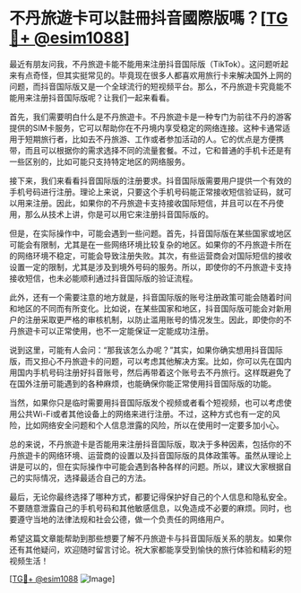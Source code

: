 # 不丹旅遊卡可以註冊抖音國際版嗎？[[TG💪+ @esim1088](https://t.me/s/esim1088)]

最近有朋友问我，不丹旅遊卡能不能用来注册抖音国际版（TikTok）。这问题听起来有点奇怪，但其实挺常见的。毕竟现在很多人都喜欢用旅行卡来解决国外上网的问题，而抖音国际版又是一个全球流行的短视频平台。那么，不丹旅遊卡究竟能不能用来注册抖音国际版呢？让我们一起来看看。

首先，我们需要明白什么是不丹旅遊卡。不丹旅遊卡是一种专门为前往不丹的游客提供的SIM卡服务，它可以帮助你在不丹境内享受稳定的网络连接。这种卡通常适用于短期旅行者，比如去不丹旅游、工作或者参加活动的人。它的优点是方便携带，而且可以根据你的需求选择不同的流量套餐。不过，它和普通的手机卡还是有一些区别的，比如可能只支持特定地区的网络服务。

接下来，我们来看看抖音国际版的注册要求。抖音国际版需要用户提供一个有效的手机号码进行注册。理论上来说，只要这个手机号码能正常接收短信验证码，就可以用来注册。因此，如果你的不丹旅遊卡支持接收国际短信，并且可以在不丹使用，那么从技术上讲，你是可以用它来注册抖音国际版的。

但是，在实际操作中，可能会遇到一些问题。首先，抖音国际版在某些国家或地区可能会有限制，尤其是在一些网络环境比较复杂的地区。如果你的不丹旅遊卡所在的网络环境不稳定，可能会导致注册失败。其次，有些运营商会对国际短信的接收设置一定的限制，尤其是涉及到境外号码的服务。所以，即使你的不丹旅遊卡支持接收短信，也未必能顺利通过抖音国际版的验证流程。

此外，还有一个需要注意的地方就是，抖音国际版的账号注册政策可能会随着时间和地区的不同而有所变化。比如说，在某些国家和地区，抖音国际版可能会对新用户的注册采取更严格的审核机制，以防止滥用账号的情况发生。因此，即使你的不丹旅遊卡可以正常使用，也不一定能保证一定能成功注册。

说到这里，可能有人会问：“那我该怎么办呢？”其实，如果你确实想用抖音国际版，而又担心不丹旅遊卡的问题，可以考虑其他解决方案。比如，你可以先在国内用国内手机号码注册好抖音账号，然后再带着这个账号去不丹旅行。这样既避免了在国外注册可能遇到的各种麻烦，也能确保你能正常使用抖音国际版的功能。

当然，如果你只是临时需要用抖音国际版发个视频或者看个短视频，也可以考虑使用公共Wi-Fi或者其他设备上的网络来进行注册。不过，这种方式也有一定的风险，比如网络安全问题和个人信息泄露的风险，所以在使用时一定要多加小心。

总的来说，不丹旅遊卡是否能用来注册抖音国际版，取决于多种因素，包括你的不丹旅遊卡的网络环境、运营商的设置以及抖音国际版的具体政策等。虽然从理论上讲是可以的，但在实际操作中可能会遇到各种各样的问题。所以，建议大家根据自己的实际情况，选择最适合自己的方法。

最后，无论你最终选择了哪种方式，都要记得保护好自己的个人信息和隐私安全。不要随意泄露自己的手机号码和其他敏感信息，以免造成不必要的麻烦。同时，也要遵守当地的法律法规和社会公德，做一个负责任的网络用户。

希望这篇文章能帮助到那些想要了解不丹旅遊卡与抖音国际版关系的朋友。如果你还有其他疑问，欢迎随时留言讨论。祝大家都能享受到愉快的旅行体验和精彩的短视频生活！

[[TG💪+ @esim1088](https://t.me/s/esim1088) ![Image](https://i.postimg.cc/4NQfJmqS/Snipaste-2025-05-13-00-14-12.png)]